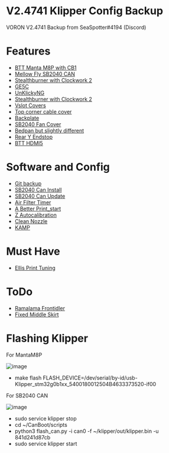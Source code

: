 # V2.4741 Klipper Config Backup
VORON V2.4741 Backup from SeaSpotter#4194 (Discord)

# Features
- [BTT Manta M8P with CB1](https://t4kuuy4.github.io/Voron-Documentation/build/electrical/V2_M8P_Wiring.html)
- [Mellow Fly SB2040 CAN](https://github.com/cruiten/Voron-Related/tree/main/CANbus/Documentation)
- [Stealthburner with Clockwork 2](https://vorondesign.com/voron_stealthburner)
- [GE5C](https://github.com/VoronDesign/VoronUsers/tree/master/printer_mods/hartk1213/Voron2.4_GE5C)
- [UnKlickyNG](https://github.com/majarspeed/Unklicky)
- [Stealthburner with Clockwork 2](https://vorondesign.com/voron_stealthburner)
- [Vslot Covers](https://github.com/VoronDesign/VoronUsers/tree/master/printer_mods/chri.kai.in/20x20mm_Profile_Covers)
- [Top corner cable cover](https://github.com/VoronDesign/VoronUsers/tree/master/printer_mods/Dr-Info/corner_cable_cover_with_drop_down_holes)
- [Backplate](https://github.com/VoronDesign/VoronUsers/tree/master/printer_mods/richardjm/back-plate)
- [SB2040 Fan Cover](https://www.printables.com/de/model/300272-sb2040-fan-cover)
- [Bedpan but slightly different](https://github.com/Ramalama2/Voron-2-Mods/tree/main/Mandalaroseworks/BedPan)
- [Rear Y Endstop](https://github.com/RepRapster/Voron2.4-Rear-Gantry-Y-Endstop-Mount)
- [BTT HDMI5](https://www.teamfdm.com/files/file/618-mount-for-bigtreetech-hdmi5-screen-trident-voron-2xxx/)

# Software and Config
- [Git backup](https://github.com/th33xitus/kiauh/wiki/How-to-autocommit-config-changes-to-github%3F)
- [SB2040 Can Install](https://github.com/cruiten/Voron-Related/tree/main/CANbus/Documentation)
- [SB2040 Can Update](https://github.com/IRTrail/Voron-Stuff/blob/fec7ca32670783e7f6397409f2f991ccbddd47b6/Updating%20SB2040%20Toolhead%20PCB%20through%20CanBoot.md)
- [Air Filter Timer](https://github.com/MapleLeafMakers/KlipperMacros/blob/main/air_filter_timer.cfg)
- [A Better Print_start](https://github.com/jontek2/A-better-print_start-macro)
- [Z Autocalibration](https://github.com/protoloft/klipper_z_calibration)
- [Clean Nozzle](https://github.com/VoronDesign/VoronUsers/blob/master/orphaned_mods/printer_mods/edwardyeeks/Decontaminator_Purge_Bucket_%26_Nozzle_Scrubber/Macros/nozzle_scrub.cfg)
- [KAMP](https://github.com/kyleisah/Klipper-Adaptive-Meshing-Purging)

# Must Have
- [Ellis Print Tuning](https://ellis3dp.com/Print-Tuning-Guide/)

# ToDo
- [Ramalama Frontidler](https://github.com/Ramalama2/Voron-2-Mods/tree/main/Front_Idlers)
- [Fixed Middle Skirt](https://github.com/EraserFX/Voron-2.4r2-Trident-Middle-Fan-Skirt)

# Flashing Klipper

For MantaM8P

![image](https://user-images.githubusercontent.com/5041760/210430907-bf709288-b8a2-4d28-aa9e-72d6c8d3bfea.png)

- make flash FLASH_DEVICE=/dev/serial/by-id/usb-Klipper_stm32g0b1xx_5400180012504B4633373520-if00

For SB2040 CAN

![image](https://user-images.githubusercontent.com/5041760/210431112-60c6af39-2310-49c9-a129-7992140ba9f2.png)

- sudo service klipper stop
- cd ~/CanBoot/scripts
- python3 flash_can.py -i can0 -f ~/klipper/out/klipper.bin -u 841d241d87cb
- sudo service klipper start

